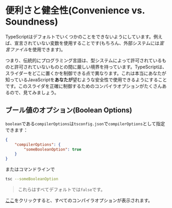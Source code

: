 # 便利さと健全性(Convenience vs. Soundness)

TypeScriptはデフォルトでいくつかのことをできないようにしています。例えば、宣言されていない変数を使用することです(もちろん、外部システムには*宣言ファイル*を使用できます)。

つまり、伝統的にプログラミング言語は、型システムによって許可されているものと許可されていないものとの間に厳しい境界を持っています。TypeScriptは、スライダーをどこに置くかを制御できる点で異なります。これは本当にあなたが知っているJavaScriptを**あなたが**望むような安全性で使用できるようにすることです。このスライダを正確に制御するためのコンパイラオプションがたくさんあるので、見てみましょう。

## ブール値のオプション(Boolean Options)

`boolean`である`compilerOptions`は`tsconfig.json`で`compilerOptions`として指定できます：

```json
{
    "compilerOptions": {
        "someBooleanOption": true
    }
}
```

またはコマンドラインで

```sh
tsc --someBooleanOption
```

> これらはすべてデフォルトでは`false`です。

[ここ](https://www.typescriptlang.org/docs/handbook/compiler-options.html)をクリックすると、すべてのコンパイラオプションが表示されます。
